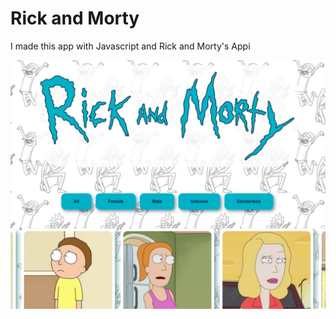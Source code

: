 # Rick and Morty

I made this app with Javascript and Rick and Morty's Appi

![app](./images/Pagina.png)

